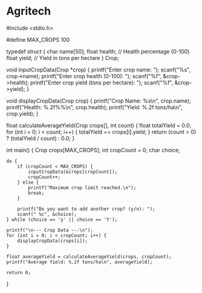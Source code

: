 # Agritech
#include <stdio.h>

#define MAX_CROPS 100

typedef struct {
    char name[50];
    float health; // Health percentage (0-100)
    float yield;  // Yield in tons per hectare
} Crop;

void inputCropData(Crop *crop) {
    printf("Enter crop name: ");
    scanf("%s", crop->name);
    printf("Enter crop health (0-100): ");
    scanf("%f", &crop->health);
    printf("Enter crop yield (tons per hectare): ");
    scanf("%f", &crop->yield);
}

void displayCropData(Crop crop) {
    printf("Crop Name: %s\n", crop.name);
    printf("Health: %.2f%%\n", crop.health);
    printf("Yield: %.2f tons/ha\n", crop.yield);
}

float calculateAverageYield(Crop crops[], int count) {
    float totalYield = 0.0;
    for (int i = 0; i < count; i++) {
        totalYield += crops[i].yield;
    }
    return (count > 0) ? (totalYield / count) : 0.0;
}

int main() {
    Crop crops[MAX_CROPS];
    int cropCount = 0;
    char choice;

    do {
        if (cropCount < MAX_CROPS) {
            inputCropData(&crops[cropCount]);
            cropCount++;
        } else {
            printf("Maximum crop limit reached.\n");
            break;
        }

        printf("Do you want to add another crop? (y/n): ");
        scanf(" %c", &choice);
    } while (choice == 'y' || choice == 'Y');

    printf("\n--- Crop Data ---\n");
    for (int i = 0; i < cropCount; i++) {
        displayCropData(crops[i]);
    }

    float averageYield = calculateAverageYield(crops, cropCount);
    printf("Average Yield: %.2f tons/ha\n", averageYield);

    return 0;
}
